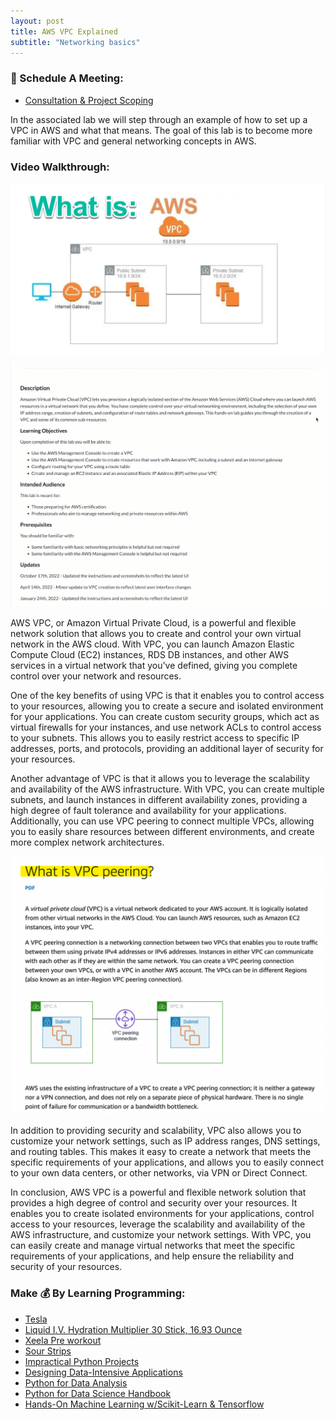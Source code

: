```yaml
---
layout: post
title: AWS VPC Explained
subtitle: "Networking basics"
---
```

### 📅 Schedule A Meeting:
- [Consultation & Project Scoping](https://calendly.com/kadad1312/1-on-1?back=1&month=2024-01)

In the associated lab we will step through an example of how to set up a VPC in AWS and what that means. The goal of this lab is to become more familiar with VPC and general networking concepts in AWS.
### Video Walkthrough:

[![IMAGE_ALT](/img/aws_vpc_explained/what_is_vpc.png)](https://youtu.be/9l1ADpyy-wk)
<!-- ![](https://youtu.be/_Ayv8p6nyKo) -->
<!-- [![IMAGE_ALT](/img/data_streaming/cover_photo.png)](https://youtu.be/_Ayv8p6nyKo) -->

![](/img/aws_vpc_explained/aws_vpc.gif)

AWS VPC, or Amazon Virtual Private Cloud, is a powerful and flexible network solution that allows you to create and control your own virtual network in the AWS cloud. With VPC, you can launch Amazon Elastic Compute Cloud (EC2) instances, RDS DB instances, and other AWS services in a virtual network that you've defined, giving you complete control over your network and resources.

One of the key benefits of using VPC is that it enables you to control access to your resources, allowing you to create a secure and isolated environment for your applications. You can create custom security groups, which act as virtual firewalls for your instances, and use network ACLs to control access to your subnets. This allows you to easily restrict access to specific IP addresses, ports, and protocols, providing an additional layer of security for your resources.

Another advantage of VPC is that it allows you to leverage the scalability and availability of the AWS infrastructure. With VPC, you can create multiple subnets, and launch instances in different availability zones, providing a high degree of fault tolerance and availability for your applications. Additionally, you can use VPC peering to connect multiple VPCs, allowing you to easily share resources between different environments, and create more complex network architectures.

![](/img/aws_vpc_explained/vpc_peering.png)

In addition to providing security and scalability, VPC also allows you to customize your network settings, such as IP address ranges, DNS settings, and routing tables. This makes it easy to create a network that meets the specific requirements of your applications, and allows you to easily connect to your own data centers, or other networks, via VPN or Direct Connect.

In conclusion, AWS VPC is a powerful and flexible network solution that provides a high degree of control and security over your resources. It enables you to create isolated environments for your applications, control access to your resources, leverage the scalability and availability of the AWS infrastructure, and customize your network settings. With VPC, you can easily create and manage virtual networks that meet the specific requirements of your applications, and help ensure the reliability and security of your resources.

### Make 💰 By Learning Programming:
- [Tesla](https://ts.la/khaled835973)
- [Liquid I.V. Hydration Multiplier 30 Stick, 16.93 Ounce](https://amzn.to/3ZFDjDq)
- [Xeela Pre workout](https://amzn.to/3NXWwMD)
- [Sour Strips](https://amzn.to/3EDWUM7)
- [Impractical Python Projects](https://amzn.to/3JpCpWH)
- [Designing Data-Intensive Applications](https://amzn.to/3Hgh5Sj)
- [Python for Data Analysis](https://amzn.to/3D0C8pl)
- [Python for Data Science Handbook](https://amzn.to/3XnZ1ez)
- [Hands-On Machine Learning w/Scikit-Learn & Tensorflow](https://amzn.to/3QTWoyt)

<br>